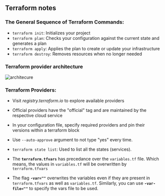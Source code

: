 ## Terraform notes

### The General Sequence of Terraform Commands:

- `terraform init`: Initializes your project
- `terraform plan`: Checks your configuration against the current state and generates a plan
- `terraform apply`: Applies the plan to create or update your infrastructure
- `terraform destroy`: Removes resources when no longer needed

### Terraform provider architecture

![architecure](https://courses.devopsdirective.com/_next/image?url=%2Fterraform-beginner-to-pro%2F02-01-tf-architecture.jpg&w=1080&q=75)

### Terraform Providers:

- Visit _registry.terraform.io_ to explore available providers
- Official providers have the "official" tag and are maintained by the respective cloud service
- In your configuration file, specify required providers and pin their versions within a terraform block

- Use `--auto-approve` argument to not type "yes" every time.

- `terraform state list`: Used to list all the states (services).

- The **`terraform.tfvars`** has precedance over the `variables.tf` file. Which means, the values in `variables.tf` will be overwritten by `terraform.tfvars`
- The flag **`-var=""`** overwrites the variables even if they are present in `terraform.tfvars` as well as `variables.tf`. Similarly, you can use **`-var-file=""`** to specify the vars file to be used.
